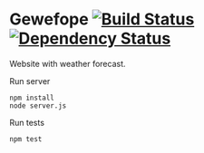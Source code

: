 Gewefope [![Build Status](https://travis-ci.org/skhokhlov/gewefope.png?branch=master)](https://travis-ci.org/skhokhlov/gewefope) [![Dependency Status](https://gemnasium.com/skhokhlov/gewefope.png)](https://gemnasium.com/skhokhlov/gewefope)
========
Website with weather forecast.

Run server
```
npm install
node server.js
```

Run tests
```
npm test
```
